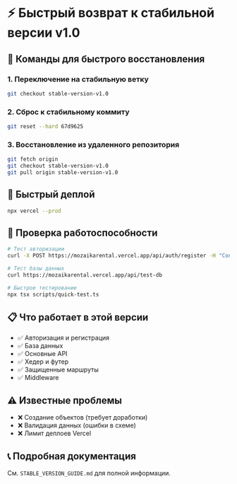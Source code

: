 # ⚡ Быстрый возврат к стабильной версии v1.0

## 🎯 Команды для быстрого восстановления

### 1. Переключение на стабильную ветку
```bash
git checkout stable-version-v1.0
```

### 2. Сброс к стабильному коммиту
```bash
git reset --hard 67d9625
```

### 3. Восстановление из удаленного репозитория
```bash
git fetch origin
git checkout stable-version-v1.0
git pull origin stable-version-v1.0
```

## 🔧 Быстрый деплой
```bash
npx vercel --prod
```

## 🧪 Проверка работоспособности
```bash
# Тест авторизации
curl -X POST https://mozaikarental.vercel.app/api/auth/register -H "Content-Type: application/json" -d '{"email":"test@example.com","password":"password123","firstName":"Тест","lastName":"Пользователь"}'

# Тест базы данных
curl https://mozaikarental.vercel.app/api/test-db

# Быстрое тестирование
npx tsx scripts/quick-test.ts
```

## 📋 Что работает в этой версии
- ✅ Авторизация и регистрация
- ✅ База данных
- ✅ Основные API
- ✅ Хедер и футер
- ✅ Защищенные маршруты
- ✅ Middleware

## ⚠️ Известные проблемы
- ❌ Создание объектов (требует доработки)
- ❌ Валидация данных (ошибки в схеме)
- ❌ Лимит деплоев Vercel

## 📞 Подробная документация
См. `STABLE_VERSION_GUIDE.md` для полной информации. 